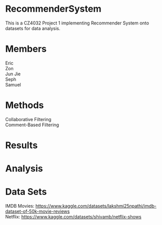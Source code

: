 # RecommenderSystem

This is a CZ4032 Project 1 implementing Recommender System onto datasets for data analysis.

# Members

Eric <br/>
Zon <br/>
Jun Jie <br/>
Seph <br/>
Samuel <br/>

# Methods

Collaborative Filtering <br/>
Comment-Based Filtering

# Results

# Analysis 

# Data Sets 

IMDB Movies: https://www.kaggle.com/datasets/lakshmi25npathi/imdb-dataset-of-50k-movie-reviews <br/>
Netflix: https://www.kaggle.com/datasets/shivamb/netflix-shows
